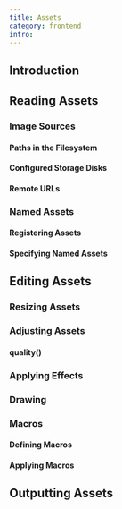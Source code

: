 ```yaml
---
title: Assets
category: frontend
intro: 
---
```


## Introduction
## Reading Assets
### Image Sources
#### Paths in the Filesystem
#### Configured Storage Disks
#### Remote URLs
### Named Assets
#### Registering Assets
#### Specifying Named Assets

## Editing Assets
### Resizing Assets
### Adjusting Assets
#### quality()
### Applying Effects
### Drawing
### Macros
#### Defining Macros
#### Applying Macros
## Outputting Assets
